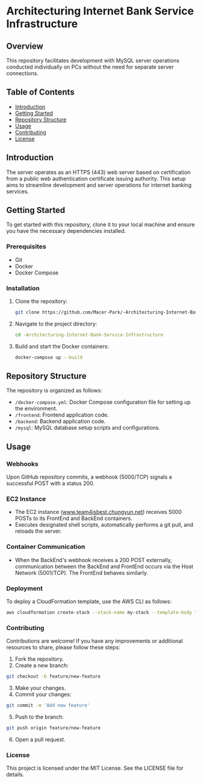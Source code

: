 # Architecturing Internet Bank Service Infrastructure

## Overview
This repository facilitates development with MySQL server operations conducted individually on PCs without the need for separate server connections.

## Table of Contents
- [Introduction](#introduction)
- [Getting Started](#getting-started)
- [Repository Structure](#repository-structure)
- [Usage](#usage)
- [Contributing](#contributing)
- [License](#license)

## Introduction
The server operates as an HTTPS (443) web server based on certification from a public web authentication certificate issuing authority. This setup aims to streamline development and server operations for internet banking services.

## Getting Started
To get started with this repository, clone it to your local machine and ensure you have the necessary dependencies installed.

### Prerequisites
- Git
- Docker
- Docker Compose

### Installation
1. Clone the repository:
    ```bash
    git clone https://github.com/Macer-Park/-Architecturing-Internet-Bank-Service-Infrastructure.git
    ```
2. Navigate to the project directory:
    ```bash
    cd -Architecturing-Internet-Bank-Service-Infrastructure
    ```
3. Build and start the Docker containers:
    ```bash
    docker-compose up --build
    ```

## Repository Structure
The repository is organized as follows:
- `/docker-compose.yml`: Docker Compose configuration file for setting up the environment.
- `/frontend`: Frontend application code.
- `/backend`: Backend application code.
- `/mysql`: MySQL database setup scripts and configurations.

## Usage
### Webhooks
Upon GitHub repository commits, a webhook (5000/TCP) signals a successful POST with a status 200.

### EC2 Instance
- The EC2 instance (www.team4isbest.chungyun.net) receives 5000 POSTs to its FrontEnd and BackEnd containers.
- Executes designated shell scripts, automatically performs a git pull, and reloads the server.

### Container Communication
- When the BackEnd's webhook receives a 200 POST externally, communication between the BackEnd and FrontEnd occurs via the Host Network (5001/TCP). The FrontEnd behaves similarly.

### Deployment
To deploy a CloudFormation template, use the AWS CLI as follows:
```bash
aws cloudformation create-stack --stack-name my-stack --template-body file://path/to/template.yaml
```

### Contributing
Contributions are welcome! If you have any improvements or additional resources to share, please follow these steps:

1. Fork the repository.
2. Create a new branch:
```bash
git checkout -b feature/new-feature
```

3. Make your changes.
4. Commit your changes:
```bash
git commit -m 'Add new feature'
```
5. Push to the branch:
```bash
git push origin feature/new-feature
```
6. Open a pull request.

### License
This project is licensed under the MIT License. See the LICENSE file for details.
